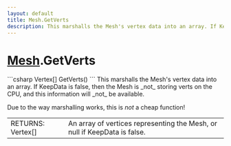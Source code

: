 ```yaml
---
layout: default
title: Mesh.GetVerts
description: This marshalls the Mesh's vertex data into an array. If KeepData is false, then the Mesh is _not_ storing verts on the CPU, and this information will _not_ be available.  Due to the way marshalling works, this is _not_ a cheap function!
---
```

# [Mesh]({{site.url}}/Pages/StereoKit/Mesh.html).GetVerts

<div class='signature' markdown='1'>
```csharp
Vertex[] GetVerts()
```
This marshalls the Mesh's vertex data into an array. If
KeepData is false, then the Mesh is _not_ storing verts on the CPU,
and this information will _not_ be available.

Due to the way marshalling works, this is _not_ a cheap function!
</div>

|  |  |
|--|--|
|RETURNS: Vertex[]|An array of vertices representing the Mesh, or null if KeepData is false.|




